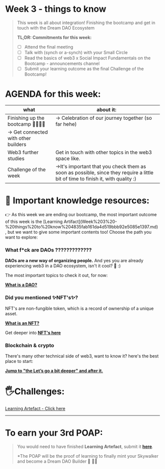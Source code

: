# Week 3 - things to know

> This week is all about integration! Finishing the bootcamp and get in touch with the Dream DAO Ecosystem
> 
> 
> **TL;DR: Commitments for this week:**
> 
> - [ ]  Attend the final meeting
> - [ ]  Talk with (synch or a-synch) with your Small Circle
> - [ ]  Read the basics of web3 x Social Impact Fundamentals on the Bootcamp - announcements channel
> - [ ]  Submit your learning outcome as the final Challenge of the Bootcamp!

# AGENDA for this week:

| what | about it:  |
| --- | --- |
| Finishing up the bootcamp 🤸‍♂️👩‍🚀 | → Celebration of our journey together (so far hehe)
→ Get connected with other builders  |
| Web3 further studies   | Get in touch with other topics in the web3 space like.  |
| Challenge of the week  | →It's important that you check them as soon as possible, since they require a little bit of time to finish it, with quality :) |

# 🧠 Important knowledge resources:

<aside>
👉 As this week we are ending our bootcamp, the most important outcome of this week is the [Learning Artifact](Week%203%20-%20things%20to%20know%204835fab161da4d519bbb92e5085e1397.md) , but we want to give some important contents too! Choose the path you want to explore:

### What f*ck are DAOs ?????????????

**DAOs are a new way of organizing people.**  And yes you are already experiencing web3 in a DAO ecosystem, isn't it cool?  🤙 :)  

The most important topics to check it out, for now:

**[What is a DAO?](https://www.odysseydao.com/articles/what-is-dao)**

### Did you mentioned ✨NFT's✨?

NFT's are non-fungible token, which is a record of ownership of a unique asset.

**[What is an NFT?](https://www.odysseydao.com/articles/what-is-nft)**

Get deeper into **[NFT's here](https://medium.com/coinmonks/nfts-101-why-nfts-are-a-generational-innovation-4626ae803e3b)** 

### Blockchain & crypto

There's many other technical side of web3, want to know it? here's the best place to start:

[**Jump to "the Let’s go a bit deeper" and after it.**](https://docs.google.com/document/d/1SWJw_NTyUvgdB_asRzsnVyKjciW8dZbeqQeUeWsEiQc/edit#heading=h.jr1sm1g0dq2c)

</aside>

# 🖐️Challenges:

[Learning Artefact - Click here ](Week%203%20-%20things%20to%20know%204835fab161da4d519bbb92e5085e1397/Learning%20Artefact%20-%20Click%20here%20b5a9be8053e44d3ab3118da7ac3a458f.md)

---

# To earn your 3rd POAP:

> You would need to have finished **Learning Artefact**, submit it [**here**](https://forms.gle/NJv6jYQ33yDW8uTL8)*.*
> 
> 
> *The POAP will be the proof of learning to finally mint your Skywalker and become a Dream DAO Builder 🥳 🧑‍🚀
>